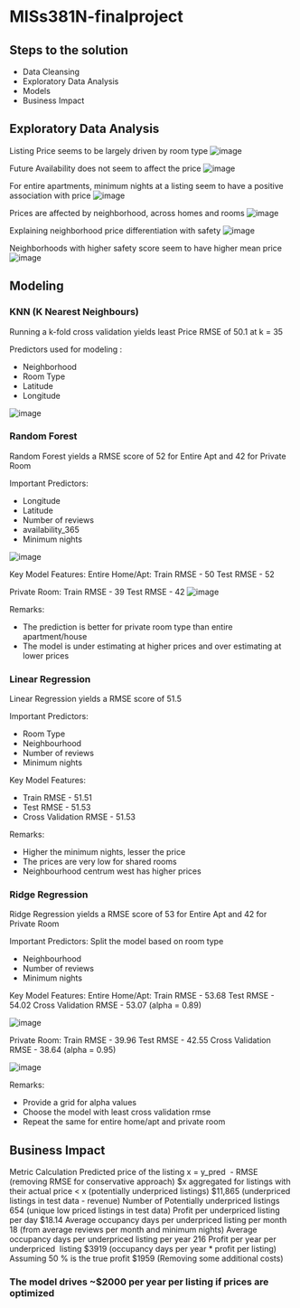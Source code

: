 # MISs381N-finalproject

## Steps to the solution
- Data Cleansing
- Exploratory Data Analysis
- Models
- Business Impact

## Exploratory Data Analysis
Listing Price seems to be largely driven by room type 
![image](https://user-images.githubusercontent.com/20616274/128670754-8bbfd36d-7f99-4baa-824a-d794b2689e1b.png)

Future Availability does not seem to affect the price
![image](https://user-images.githubusercontent.com/20616274/128670786-6d1956e6-74f7-4954-92b7-fb2a78f2dbc6.png)

For entire apartments, minimum nights at a listing seem to have a positive association with price
![image](https://user-images.githubusercontent.com/20616274/128670800-fd2dba10-64f6-4b3f-a345-bfcf13c36528.png)

Prices are affected by neighborhood, across homes and rooms
![image](https://user-images.githubusercontent.com/20616274/128671790-9c8d90d6-c039-46fe-9c61-b936ff632d31.png)

Explaining neighborhood price differentiation with safety
![image](https://user-images.githubusercontent.com/20616274/128670902-c854c92c-f667-4633-bab5-d7d2af2a0def.png)

Neighborhoods with higher safety score seem to have higher mean price
![image](https://user-images.githubusercontent.com/20616274/128671029-117db4ab-0867-4e57-b635-3984e940482c.png)

## Modeling
### KNN (K Nearest Neighbours)
Running a k-fold cross validation yields least Price RMSE of 50.1 at k = 35

Predictors used for modeling : 
- Neighborhood 
- Room Type 
- Latitude 
- Longitude

![image](https://user-images.githubusercontent.com/20616274/128671204-9c169807-eb38-4507-a862-78544f167507.png)

### Random Forest
Random Forest yields a RMSE score of 52 for Entire Apt and 42 for Private Room

Important Predictors:
- Longitude
- Latitude
- Number of reviews
- availability_365
- Minimum nights

![image](https://user-images.githubusercontent.com/20616274/128671691-117abfa1-12fa-43bc-8a9a-c8d4c92eb1cf.png)


Key Model Features:
Entire Home/Apt:
Train RMSE -  50
Test RMSE - 52

Private Room:
Train RMSE -  39
Test RMSE - 42
![image](https://user-images.githubusercontent.com/20616274/128671472-92e46e2b-ca62-4913-ab1f-523e9b3ace93.png)


Remarks:
- The prediction is better for private room type than entire apartment/house
- The model is under estimating at higher prices and over estimating at lower prices

### Linear Regression
Linear Regression yields a RMSE score of 51.5

Important Predictors:
- Room Type
- Neighbourhood
- Number of reviews
- Minimum nights

Key Model Features:
- Train RMSE -  51.51
- Test RMSE - 51.53
- Cross Validation RMSE - 51.53

Remarks:
- Higher the minimum nights, lesser the price
- The prices are very low for shared rooms
- Neighbourhood centrum west has higher prices

### Ridge Regression
Ridge Regression yields a RMSE score of 53 for Entire Apt and 42 for Private Room 

Important Predictors:
Split the model based on room type
- Neighbourhood
- Number of reviews
- Minimum nights

Key Model Features:
Entire Home/Apt:
Train RMSE -  53.68
Test RMSE - 54.02
Cross Validation RMSE - 53.07 (alpha = 0.89)

![image](https://user-images.githubusercontent.com/20616274/128672187-a369c0ea-9500-4411-b765-fb5187272a6a.png)


Private Room:
Train RMSE -  39.96
Test RMSE - 42.55
Cross Validation RMSE - 38.64 (alpha = 0.95)

![image](https://user-images.githubusercontent.com/20616274/128672203-c20a43c8-fcee-4034-a1e9-3dbabee17648.png)


Remarks:
- Provide a grid for alpha values
- Choose the model with least cross validation rmse
- Repeat the same for entire home/apt and private room


## Business Impact

Metric
Calculation
Predicted price of the listing
x = y_pred  - RMSE 
(removing RMSE for conservative approach)
$x aggregated for listings with 
their actual price < x
(potentially underpriced listings)
$11,865 
(underpriced listings in test data - revenue)
Number of Potentially underpriced listings
654 
(unique low priced listings in test data)
Profit per underpriced listing per day
$18.14
Average occupancy days per underpriced listing per month
18 
(from average reviews per month and minimum nights)
Average occupancy days per underpriced listing per year
216
Profit per year per underpriced  listing
$3919 (occupancy days per year * profit per listing)
Assuming 50 % is the true profit
$1959 (Removing some additional costs)

### The model drives ~$2000 per year per listing if prices are optimized

